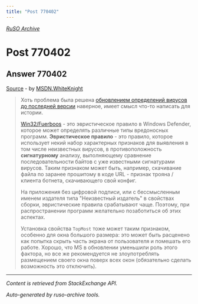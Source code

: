 ```yaml
---
title: "Post 770402"
---
```

<p><i><a href="https://github.com/MSDN-WhiteKnight/ruso-archive/">RuSO Archive</a></i></p>
<h1>Post 770402</h1>
<h2>Answer 770402</h2>
<p><a href="https://ru.stackoverflow.com/a/770402/">Source</a> - by <a href="https://ru.stackoverflow.com/users/240512/msdn-whiteknight">MSDN.WhiteKnight</a></p>
<blockquote>
<p>Хоть проблема была решена <a href="https://chat.stackexchange.com/transcript/message/42225209#42225209">обновлением определений вирусов до последней версии</a> наверное, имеет смысл что-то написать для истории. </p>

<p><a href="https://www.microsoft.com/en-us/wdsi/threats/malware-encyclopedia-description?Name=Trojan:Win32/Fuerboos.A!cl" rel="nofollow noreferrer">Win32/Fuerboos</a> - это эвристическое правило в Windows Defender, которое может определять различные типы вредоносных программ. <strong>Эвристическое правило</strong> - это правило, которое использует некий набор характерных признаков для выявления в том числе неизвестных вирусов, в противоположность <strong>сигнатурному</strong> анализу, выполняющему сравнение последовательности байтов с уже известными сигнатурами вирусов. Таким признаком может быть, например, скачивание файла по заранее прошитому в коде URL - признак трояна / клиента ботнета, скачивающего свой конфиг.</p>

<p>На приложения без цифровой подписи, или с бессмысленным именем издателя типа "Неизвестный издатель" в свойствах сборки, эвристические правила срабатывают чаще. Поэтому, при распространении программ желательно позаботиться об этих аспектах.</p>

<p>Установка свойства <code>TopMost</code> тоже может таким признаком, особенно для окна большого размера: это может быть расценено как попытка скрыть часть экрана от пользователя и помешать его работе. Хорошо, что MS в обновлении уменьшили роль этого фактора, но все же рекомендуется не злоупотреблять размещением своего окна поверх всех окон (обязательно сделать возможность это отключить).</p>

</blockquote>
<hr/>
<p><i>Content is retrieved from StackExchange API. </i></p>
<p><i>Auto-generated by ruso-archive tools. </i></p>
